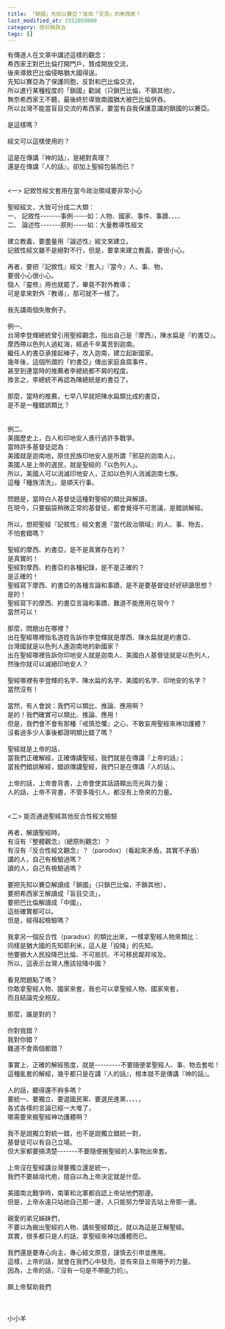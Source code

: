 ```yaml
---
title: 「鎖國」先知以賽亞？盲目「交流」的希西家？
last_modified_at: 1552059000
category: 信仰與政治
tags: []
---
```


<div>有傳道人在文章中講述這樣的觀念：</div>
<div>希西家王對巴比倫打開門戶，贊成開放交流，</div>
<div>後來導致巴比倫侵略猶大國得逞。</div>
<div>先知以賽亞為了保護同胞，反對和巴比倫交流，</div>
<div>所以進行某種程度的「鎖國」勸誡（只鎖巴比倫，不鎖其他）。</div>
<div>無奈希西家王不聽，最後終於導致南國猶大被巴比倫併吞。</div>
<div>所以台灣不能當盲目交流的希西家，要當有自我保護意識的鎖國的以賽亞。</div>
<div> </div>
<div>是這樣嗎？</div>
<div> </div>
<div>經文可以這樣使用的？</div>
<div> </div>
<div>這是在傳講『神的話』，是絕對真理？</div>
<div>還是在傳講『人的話』，卻加上聖經包裝而已？</div>
<div> </div>
<div> </div>
<div>&lt;一&gt; 記敘性經文套用在當今政治領域要非常小心</div>
<div> </div>
<div>聖經經文，大致可分成二大類：</div>
<div>一、<span style="white-space:pre"> </span>記敘性-------事例-----如：人物、國家、事件、事蹟、、、、</div>
<div>二、<span style="white-space:pre"> </span>論述性-------原則-----如：大量教導性經文</div>
<div> </div>
<div>建立教義，要盡量用『論述性』經文來建立。</div>
<div>記敘性經文雖不是絕對不行，但是，要拿來建立教義，要很小心。</div>
<div> </div>
<div>再者，要把『記敘性』經文『套入』『當今』人、事、物，</div>
<div>要很小心很小心。</div>
<div>個人『靈修』用也就罷了，畢竟不對外教導；</div>
<div>可是拿來對外『教導』，那可就不一樣了。</div>
<div> </div>
<div>我先講兩個失敗例子。</div>
<div> </div>
<div>例一、</div>
<div>台灣李登輝總統曾引用聖經觀念，指出自己是『摩西』，陳水扁是『約書亞』。</div>
<div>摩西帶以色列人過紅海，經過千辛萬苦到迦南。</div>
<div>繼任人約書亞承接起棒子，攻入迦南，建立起新國家。</div>
<div>幾年後，這個所謂的「約書亞」傳出家庭貪腐事件，</div>
<div>甚至到連當時的推薦者李總統都不屑的程度。</div>
<div>換言之，李總統不再認為陳總統是約書亞了。</div>
<div> </div>
<div>那麼，當時的推薦，七早八早就把陳水扁類比成約書亞，</div>
<div>是不是一種錯誤類比？</div>
<div> </div>
<div> </div>
<div>例二、</div>
<div>美國歷史上，白人和印地安人進行過許多戰爭。</div>
<div>當時許多基督徒認為：</div>
<div>美國就是迦南地，原住民族印地安人是所謂「邪惡的迦南人」，</div>
<div>美國人是上帝的選民，就是聖經的「以色列人」。</div>
<div>所以，美國人可以消滅印地安人，正如以色列人消滅迦南七族。</div>
<div>這種「種族清洗」，是順天行事。</div>
<div> </div>
<div>問題是，當時白人基督徒這種對聖經的類比與解讀，</div>
<div>在現今，只要腦袋稍微正常的基督徒，都會覺得不可思議，是錯誤解經。</div>
<div> </div>
<div>所以，想把聖經『記敘性』經文套進『當代政治領域』的人、事、物去，</div>
<div>不怕套錯嗎？</div>
<div> </div>
<div>聖經的摩西、約書亞，是不是真實存在的？</div>
<div>是真實的！</div>
<div>聖經對摩西、約書亞的各種紀錄，是不是正確的？</div>
<div>是正確的！</div>
<div>聖經寫下摩西、約書亞的各種言論和事蹟，是不是要基督徒好好研讀思想？</div>
<div>是的！</div>
<div>聖經寫下的摩西、約書亞言論和事蹟，難道不能應用在現今？</div>
<div>當然可以！</div>
<div> </div>
<div>那麼，問題出在哪裡？</div>
<div>出在聖經哪裡指名道姓告訴你李登輝就是摩西、陳水扁就是約書亞、</div>
<div>台灣國就是以色列人進迦南地的新國家？</div>
<div>出在聖經哪裡告訴你印地安人就是迦南人、美國白人基督徒就是以色列人，</div>
<div>然後你就可以滅絕印地安人？</div>
<div> </div>
<div>聖經哪裡有李登輝的名字、陳水扁的名字、美國的名字、印地安的名字？</div>
<div>當然沒有！</div>
<div> </div>
<div>當然，有人會說：我們可以類比、推論、應用啊？</div>
<div>是的！我們確實可以類比、推論、應用！</div>
<div>但是，我們會不會有那種『戒慎恐懼』之心，不敢妄用聖經來神功護體？</div>
<div>沒看過多少人事後都證明類比錯了嗎？</div>
<div> </div>
<div>聖經就是上帝的話，</div>
<div>當我們正確解經，正確傳講聖經，我們就是在傳講『上帝的話』；</div>
<div>當我們錯誤解經，錯誤傳講聖經，我們只是在傳講『人的話』。</div>
<div> </div>
<div>上帝的話，上帝會背書，上帝會使其話語顯出亮光與力量；</div>
<div>人的話，上帝不背書，不管多吸引人，都沒有上帝來的力量。</div>
<div> </div>
<div> </div>
<div>&lt;二&gt; 能否通過聖經其他反合性經文檢驗</div>
<div> </div>
<div>再者，解讀聖經時，</div>
<div>有沒有『整體觀念』（總原則觀念）？</div>
<div>有沒有『反合性經文觀念』？（parodox）（看起來矛盾，其實不矛盾）</div>
<div>講的人，自己有檢驗過嗎？</div>
<div>讀的人，自己有檢驗過嗎？</div>
<div> </div>
<div>要把先知以賽亞解讀成「鎖國」（只鎖巴比倫，不鎖其他），</div>
<div>要把希西家王解讀成「盲目交流」，</div>
<div>要把巴比倫解讀成「中國」，</div>
<div>這些確實都可以。</div>
<div>但是，經得起檢驗嗎？</div>
<div> </div>
<div>我拿另一個反合性（paradox）的類比出來，一樣拿聖經人物來類比：</div>
<div>同樣是猶大國的先知耶利米，這人是「投降」的先知。</div>
<div>他要猶大人民投降巴比倫、不可抵抗、不可移民鄰邦埃及。</div>
<div>所以，這表示台灣人應該投降中國？</div>
<div> </div>
<div>看見問題點了嗎？</div>
<div>你敢拿聖經人物、國家來套，我也可以拿聖經人物、國家來套，</div>
<div>而且結論完全相反。</div>
<div> </div>
<div>那麼，誰是對的？</div>
<div> </div>
<div>你對我錯？</div>
<div>我對你錯？</div>
<div>難道不會兩個都錯？</div>
<div> </div>
<div>事實上，正確的解經態度，就是---------不要隨便拿聖經人、事、物去套啦！</div>
<div>這種亂套的解經，幾乎都只是在講『人的話』，根本就不是傳講『神的話』。</div>
<div> </div>
<div>人的話，聽得還不夠多嗎？</div>
<div>要統一、要獨立、要選國民黨、要選民進黨、、、、，</div>
<div>各式各樣的言論已經一大堆了，</div>
<div>哪需要來搬聖經神功護體啊？</div>
<div> </div>
<div>我不是說獨立對統一錯，也不是說獨立錯統一對，</div>
<div>基督徒可以有自己立場。</div>
<div>但大家都要搞清楚-------不要隨便搬聖經的人事物出來套。</div>
<div> </div>
<div>上帝沒在聖經講台灣要獨立還是統一，</div>
<div>我們不要越俎代庖，擅自以為上帝決定就是什麼。</div>
<div> </div>
<div>美國南北戰爭時，南軍和北軍都自認上帝站他們那邊。</div>
<div>但是，上帝永遠只站祂自己那一邊，人只能努力學習去站上帝那一邊。</div>
<div> </div>
<div>親愛的弟兄姊妹們，</div>
<div>不要以為搬出聖經的人物，講些聖經類比，就以為這是正解聖經。</div>
<div>其實，很多都只是人的話，拿聖經來神功護體而已。</div>
<div> </div>
<div>我們還是要專心向主，專心經文原意，謹慎去引申並應用。</div>
<div>這樣，上帝的話，就會在我們心中發亮，並有來自上帝賜予的力量。</div>
<div>因為，上帝的話，『沒有一句是不帶能力的』。</div>
<div> </div>
<div>願上帝幫助我們</div>
<div> </div>
<div> </div>
<div> </div>
<div>小小羊</div>

